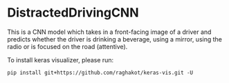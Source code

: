 # DistractedDrivingCNN

This is a CNN model which takes in a front-facing image of a driver and predicts whether the driver is drinking a beverage, using a mirror, using the radio or is focused on the road (attentive).

To install keras visualizer, please run: 
```
pip install git+https://github.com/raghakot/keras-vis.git -U
```
